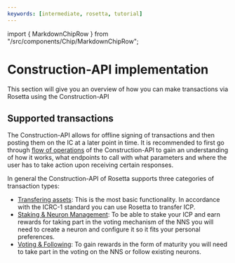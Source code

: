 ```yaml
---
keywords: [intermediate, rosetta, tutorial]
---
```


import { MarkdownChipRow } from "/src/components/Chip/MarkdownChipRow";

# Construction-API implementation
This section will give you an overview of how you can make transactions via Rosetta using the Construction-API
## Supported transactions
The Construction-API allows for offline signing of transactions and then posting them on the IC at a later point in time. It is recommended to first go through [flow of operations](/docs/developer-docs/defi/rosetta/icp_rosetta/construction_api/operations_flow/index.mdx) of the Construction-API to gain an understanding of how it works, what endpoints to call with what parameters and where the user has to take action upon receiving certain responses. 

In general the Construction-API of Rosetta supports three categories of transaction types:
- [Transfering assets](/docs/developer-docs/defi/rosetta/icp_rosetta/construction_api/operations_flow/index.mdx): This is the most basic functionality. In accordance with the ICRC-1 standard you can use Rosetta to transfer ICP. 
- [Staking & Neuron Management](/docs/developer-docs/defi/rosetta/icp_rosetta/construction_api/staking/index.mdx): To be able to stake your ICP and earn rewards for taking part in the voting mechanism of the NNS you will need to create a neuron and configure it so it fits your personal preferences.
- [Voting & Following](/docs/developer-docs/defi/rosetta/icp_rosetta/construction_api/voting/index.mdx): To gain rewards in the form of maturity you will need to take part in the voting on the NNS or follow existing neurons.